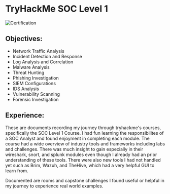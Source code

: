 # TryHackMe SOC Level 1

![Certification](https://github.com/user-attachments/assets/0cd8bc1d-222c-4736-8738-1230a045d228)


Objectives:
---
- Network Traffic Analysis
- Incident Detection and Response
- Log Analysis and Correlation
- Malware Analysis
- Threat Hunting
- Phishing Investigation
- SIEM Configurations
- IDS Analysis
- Vulnerability Scanning
- Forensic Investigation

Experience:
---

These are documents recording my journey through tryhackme's courses, specifically the SOC Level 1 Course. I had fun learning the responsibilites of a SOC Analyst and found enjoyment in completing each module. The course had a wide overview of industry tools and frameworks including labs and challenges. There was much insight to gain especially in their wireshark, snort, and splunk modules even though I already had an prior understanding of these tools. There were also new tools I had not handled yet such as Brim, Wazuh, and TheHive, which had a very helpful GUI to learn from.


Documented are rooms and capstone challenges I found useful or helpful in my journey to experience real world examples.

